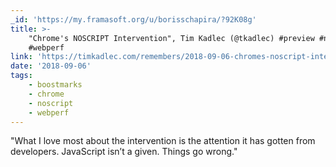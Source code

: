 ```yaml
---
_id: 'https://my.framasoft.org/u/borisschapira/?92K08g'
title: >-
    "Chrome's NOSCRIPT Intervention", Tim Kadlec (@tkadlec) #preview #noscript
    #webperf
link: 'https://timkadlec.com/remembers/2018-09-06-chromes-noscript-intervention/'
date: '2018-09-06'
tags:
    - boostmarks
    - chrome
    - noscript
    - webperf
---
```


<div class="markdown"><p>&quot;What I love most about the intervention is the attention it has gotten from developers. JavaScript isn’t a given. Things go wrong.&quot;
</p></div>
